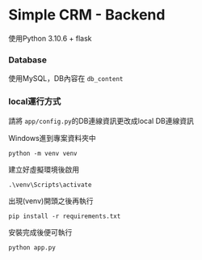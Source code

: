 # Simple CRM - Backend

使用Python 3.10.6 + flask

### Database

使用MySQL，DB內容在 `db_content`

### local運行方式

請將 `app/config.py`的DB連線資訊更改成local DB連線資訊

Windows進到專案資料夾中
```
python -m venv venv
```
建立好虛擬環境後啟用
```
.\venv\Scripts\activate
```
出現(venv)開頭之後再執行
```
pip install -r requirements.txt
```
安裝完成後便可執行
```
python app.py
```
